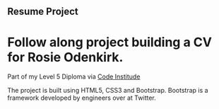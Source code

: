 ## Resume Project

# Follow along project building a CV for Rosie Odenkirk.

Part of my Level 5 Diploma via 
[Code Institude](https://codeinstitute.net/full-stack-software-development-diploma/?utm_term=code%20institute&utm_campaign=CI+-+UK+-+Search+-+Brand&utm_source=adwords&utm_medium=ppc&hsa_acc=8983321581&hsa_cam=1578649861&hsa_grp=62188641240&hsa_ad=635720257674&hsa_src=g&hsa_tgt=kwd-319867646331&hsa_kw=code%20institute&hsa_mt=e&hsa_net=adwords&hsa_ver=3&gad_source=1&gclid=CjwKCAiArfauBhApEiwAeoB7qF-kSfbKxACzmvLjKovTJ8xPrVWS0mt-oRgsHBBxPCSo7F4yl_k4JRoCPGcQAvD_BwE)

The project is built using HTML5, CSS3 and Bootstrap. Bootstrap is a framework developed by engineers over at Twitter. 
